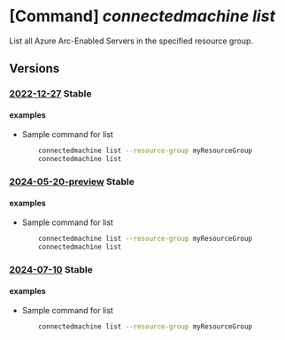 # [Command] _connectedmachine list_

List all Azure Arc-Enabled Servers in the specified resource group.

## Versions

### [2022-12-27](/Resources/mgmt-plane/L3N1YnNjcmlwdGlvbnMve30vcmVzb3VyY2Vncm91cHMve30vcHJvdmlkZXJzL21pY3Jvc29mdC5oeWJyaWRjb21wdXRlL21hY2hpbmVz/2022-12-27.xml) **Stable**

<!-- mgmt-plane /subscriptions/{}/resourcegroups/{}/providers/microsoft.hybridcompute/machines 2022-12-27 -->

#### examples

- Sample command for list
    ```bash
        connectedmachine list --resource-group myResourceGroup
        connectedmachine list
    ```

### [2024-05-20-preview](/Resources/mgmt-plane/L3N1YnNjcmlwdGlvbnMve30vcmVzb3VyY2Vncm91cHMve30vcHJvdmlkZXJzL21pY3Jvc29mdC5oeWJyaWRjb21wdXRlL21hY2hpbmVz/2024-05-20-preview.xml) **Stable**

<!-- mgmt-plane /subscriptions/{}/resourcegroups/{}/providers/microsoft.hybridcompute/machines 2024-05-20-preview -->

#### examples

- Sample command for list
    ```bash
        connectedmachine list --resource-group myResourceGroup
        connectedmachine list
    ```

### [2024-07-10](/Resources/mgmt-plane/L3N1YnNjcmlwdGlvbnMve30vcmVzb3VyY2Vncm91cHMve30vcHJvdmlkZXJzL21pY3Jvc29mdC5oeWJyaWRjb21wdXRlL21hY2hpbmVz/2024-07-10.xml) **Stable**

<!-- mgmt-plane /subscriptions/{}/resourcegroups/{}/providers/microsoft.hybridcompute/machines 2024-07-10 -->

#### examples

- Sample command for list
    ```bash
        connectedmachine list --resource-group myResourceGroup
    ```
